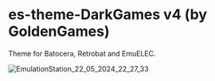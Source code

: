 # es-theme-DarkGames v4 (by GoldenGames)
Theme for Batocera, Retrobat and EmuELEC.

![EmulationStation_22_05_2024_22_27_33](https://github.com/Snapouille/es-theme-DarkGames/assets/105559045/76664ab6-0d10-4e34-b63d-a9193f5bafc9)
